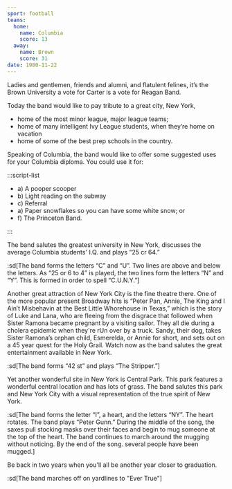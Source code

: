 ```yaml
---
sport: football
teams:
  home:
    name: Columbia
    score: 13
  away:
    name: Brown
    score: 31
date: 1980-11-22
---
```


Ladies and gentlemen, friends and alumni, and flatulent felines, it’s the Brown University a vote for Carter is a vote for Reagan Band.

Today the band would like to pay tribute to a great city, New York,

- home of the most minor league, major league teams;
- home of many intelligent Ivy League students, when they’re home on vacation
- home of some of the best prep schools in the country.

Speaking of Columbia, the band would like to offer some suggested uses for your Columbia diploma. You could use it for:

:::script-list

- a) A pooper scooper
- b) Light reading on the subway
- c) Referral
- a) Paper snowflakes so you can have some white snow; or
- f) The Princeton Band.

:::

The band salutes the greatest university in New York, discusses the average Columbia students' I.Q. and plays “25 cr 64.”

:sd[The band forms the letters “C” and “U”. Two lines are above and below the letters. As “25 or 6 to 4” is played, the two lines form the letters “N” and “Y”. This is formed in order to spell “C.U.N.Y.”]

Another great attraction of New York City is the fine theatre there. One of the more popular present Broadway hits is “Peter Pan, Annie, The King and I Ain’t Misbehavin at the Best Little Whorehouse in Texas,” which is the story of Luke and Lana, who are fleeing from the disgrace that followed when Sister Ramona became pregnant by a visiting sailor. They all die during a cholera epidemic when they're rUn over by a truck. Sandy, their dog, takes Sister Ramona’s orphan child, Esmerelda, or Annie for short, and sets out on a 45 year quest for the Holy Grail. Watch now as the band salutes the great entertainment available in New York.

:sd[The band forms “42 st” and plays “The Stripper.”]

Yet another wonderful site in New York is Central Park. This park features a wonderful central location and has lots of grass. The band salutes this park and New York City with a visual representation of the true spirit of New York.

:sd[The band forms the letter “I”, a heart, and the letters “NY”. The heart rotates. The band plays “Peter Gunn.” During the middle of the song, the saxes pull stocking masks over their faces and begin to mug someone at the top of the heart. The band continues to march around the mugging without noticing. By the end of the song. several people have been mugged.]

Be back in two years when you'll all be another year closer to graduation.

:sd[The band marches off on yardlines to "Ever True"]
